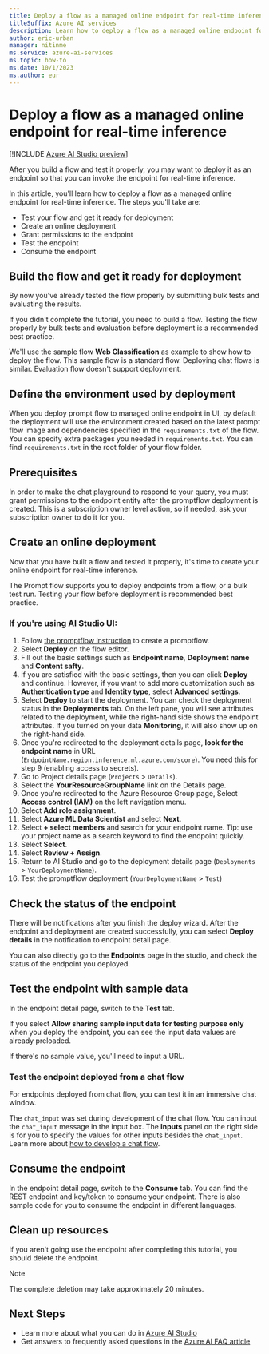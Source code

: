```yaml
---
title: Deploy a flow as a managed online endpoint for real-time inference
titleSuffix: Azure AI services
description: Learn how to deploy a flow as a managed online endpoint for real-time inference with Azure AI Studio.
author: eric-urban
manager: nitinme
ms.service: azure-ai-services
ms.topic: how-to
ms.date: 10/1/2023
ms.author: eur
---
```


# Deploy a flow as a managed online endpoint for real-time inference

[!INCLUDE [Azure AI Studio preview](../includes/preview-ai-studio.md)]

After you build a flow and test it properly, you may want to deploy it as an endpoint so that you can invoke the endpoint for real-time inference.

In this article, you'll learn how to deploy a flow as a managed online endpoint for real-time inference. The steps you'll take are:

- Test your flow and get it ready for deployment
- Create an online deployment
- Grant permissions to the endpoint
- Test the endpoint
- Consume the endpoint

## Build the flow and get it ready for deployment

By now you've already tested the flow properly by submitting bulk tests and evaluating the results.

If you didn't complete the tutorial, you need to build a flow. Testing the flow properly by bulk tests and evaluation before deployment is a recommended best practice.

We'll use the sample flow **Web Classification** as example to show how to deploy the flow. This sample flow is a standard flow. Deploying chat flows is similar. Evaluation flow doesn't support deployment.

## Define the environment used by deployment

When you deploy prompt flow to managed online endpoint in UI, by default the deployment will use the environment created based on the latest prompt flow image and dependencies specified in the `requirements.txt` of the flow. You can specify extra packages you needed in `requirements.txt`. You can find `requirements.txt` in the root folder of your flow folder.



## Prerequisites

In order to make the chat playground to respond to your query, you must grant permissions to the endpoint entity after the promptflow deployment is created. This is a subscription owner level action, so if needed, ask your subscription owner to do it for you. 

## Create an online deployment

Now that you have built a flow and tested it properly, it's time to create your online endpoint for real-time inference. 

The Prompt flow supports you to deploy endpoints from a flow, or a bulk test run. Testing your flow before deployment is recommended best practice.


### If you're using AI Studio UI:
1. Follow [the promptflow instruction](https://github.com/Azure/azureai-insiders/blob/aistudio-preview/previews/aistudio/how-to/build_with_promptflow.md) to create a promptflow.
1. Select **Deploy** on the flow editor.
1. Fill out the basic settings such as **Endpoint name**, **Deployment name** and **Content safty**.
1. If you are satisfied with the basic settings, then you can click **Deploy** and continue. However, if you want to add more customization such as **Authentication type** and **Identity type**, select **Advanced settings**. 
1. Select **Deploy** to start the deployment. You can check the deployment status in the **Deployments** tab. On the left pane, you will see attributes related to the deployment, while the right-hand side shows the endpoint attributes. If you turned on your data **Monitoring**, it will also show up on the right-hand side.
1. Once you're redirected to the deployment details page, **look for the endpoint name** in URL (`EndpointName.region.inference.ml.azure.com/score`). You need this for step 9 (enabling access to secrets).
1. Go to Project details page (`Projects` > `Details`).
1. Select the **YourResourceGroupName** link on the Details page.
1. Once you're redirected to the Azure Resource Group page, Select **Access control (IAM)** on the left navigation menu.
1. Select **Add role assignment**.
1. Select **Azure ML Data Scientist** and select **Next**.
1. Select **+ select members** and search for your endpoint name. Tip: use your project name as a search keyword to find the endpoint quickly. 
1. Select **Select**.
1. Select **Review + Assign**.
1. Return to AI Studio and go to the deployment details page (`Deployments` > `YourDeploymentName`).
1. Test the promptflow deployment (`YourDeploymentName` > `Test`)


## Check the status of the endpoint

There will be notifications after you finish the deploy wizard. After the endpoint and deployment are created successfully, you can select **Deploy details** in the notification to endpoint detail page.

You can also directly go to the **Endpoints** page in the studio, and check the status of the endpoint you deployed.


## Test the endpoint with sample data

In the endpoint detail page, switch to the **Test** tab.

If you select **Allow sharing sample input data for testing purpose only** when you deploy the endpoint, you can see the input data values are already preloaded.

If there's no sample value, you'll need to input a URL.


### Test the endpoint deployed from a chat flow

For endpoints deployed from chat flow, you can test it in an immersive chat window.


The `chat_input` was set during development of the chat flow. You can input the `chat_input` message in the input box. The **Inputs** panel on the right side is for you to specify the values for other inputs besides the `chat_input`. Learn more about [how to develop a chat flow](./flow-develop.md#develop-a-chat-flow).

## Consume the endpoint

In the endpoint detail page, switch to the **Consume** tab. You can find the REST endpoint and key/token to consume your endpoint. There is also sample code for you to consume the endpoint in different languages.


## Clean up resources

If you aren't going use the endpoint after completing this tutorial, you should delete the endpoint.

> [!NOTE]
> The complete deletion may take approximately 20 minutes.

## Next Steps

- Learn more about what you can do in [Azure AI Studio](../what-is-ai-studio.md)
- Get answers to frequently asked questions in the [Azure AI FAQ article](../faq.yml)
